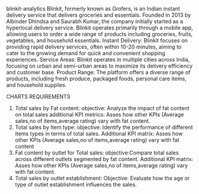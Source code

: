 blinkit-analytics
Blinkit, formerly known as Grofers, is an Indian instant delivery service that delivers groceries and essentials. Founded in 2013 by Albinder Dhindsa and Saurabh Kumar, the company initially started as a hyperlocal delivery service. 
Blinkit operates primarily through a mobile app, allowing 
users to order a wide range of products including groceries, fruits, vegetables, and household essentials.
Instant Delivery: Blinkit focuses on providing rapid delivery services, often within 10-20 minutes, aiming to cater to the growing demand for quick and convenient shopping experiences.
Service Areas: Blinkit operates in multiple cities across India, focusing on urban and semi-urban areas to maximize its delivery efficiency and customer base.
Product Range: The platform offers a diverse range of products, including fresh produce, packaged foods, personal care items, and household supplies.

CHARTS REQUIREMENTS
1. Total sales by Fat content:
             objective: Analyze the impact of fat content on total sales
             additional KPI metrics: Asses how other KPIs (Average sales,no of items,average rating) vary         with fat content.
2. Total sales by Item type:
             objective: Identify the performance of different items types in terms of total sales.
             Additional KPI matrix: Asses how other KPIs (Average sales,no of items,average rating) vary         with fat content 	
3. Fat content by outlet for Total sales: 
            objective:Compare total sales across different outlets segmented by fat content.
             Additional KPI matrix: Asses how other KPIs (Average sales,no of items,average rating) vary         with fat content. 
4. Total sales by outlet establishment: 
 Objective: Evaluate how the age or type of outlet establishment influences the sales.

